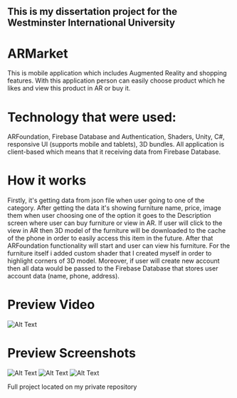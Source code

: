 ## This is my dissertation project for the Westminster International University
# ARMarket
This is mobile application which includes Augmented Reality and shopping features. With this application person can easily choose product which he likes and view this product in AR or buy it.

# Technology that were used:
ARFoundation, Firebase Database and Authentication, Shaders, Unity, C#, responsive UI (supports mobile and tablets), 3D bundles. All application is client-based which means that it receiving data from Firebase Database.

# How it works
Firstly, it's getting data from json file when user going to one of the category. After getting the data it's showing furniture name, price, image them when user choosing one of the option it goes to the Description screen where user can buy furniture or view in AR. If user will click to the view in AR then 3D model of the furniture will be downloaded to the cache of the phone in order to easily access this item in the future. After that ARFoundation functionality will start and user can view his furniture. For the furniture itself i added custom shader that I created myself in order to highlight corners of 3D model. Moreover, if user will create new account then all data would be passed to the Firebase Database that stores user account data (name, phone, address).

# Preview Video
![Alt Text](https://github.com/Omadzze/Example/blob/main/armarketfinal-video.gif)

# Preview Screenshots
![Alt Text](https://firebasestorage.googleapis.com/v0/b/armarket-b2c66.appspot.com/o/arMarketScreenshot1.png?alt=media&token=6e1f7715-4058-453e-a60a-d0c421ebac95)
![Alt Text](https://firebasestorage.googleapis.com/v0/b/armarket-b2c66.appspot.com/o/arMarketScreenshot2.png?alt=media&token=7a985913-9cd8-428f-882e-3f78bd65882d)
![Alt Text](https://firebasestorage.googleapis.com/v0/b/armarket-b2c66.appspot.com/o/arMarketScreenshot3.png?alt=media&token=6010e06a-0cc3-4d99-9f6a-7788a5f757ed)

Full project located on my private repository
